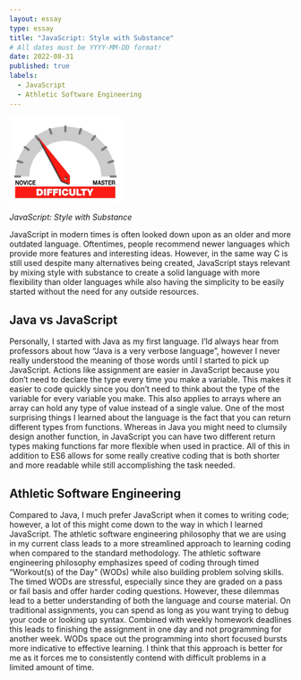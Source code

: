 ```yaml
---
layout: essay
type: essay
title: "JavaScript: Style with Substance"
# All dates must be YYYY-MM-DD format!
date: 2022-08-31
published: true
labels:
  - JavaScript
  - Athletic Software Engineering
---
```


<img width="200px" class="rounded float-start pe-4" src="../img/difficulty/degree_difficulty.jpg">

*JavaScript: Style with Substance*

  JavaScript in modern times is often looked down upon as an older and more outdated language. Oftentimes, people recommend newer languages which provide more features and interesting ideas. However,  in the same way C is still used despite many alternatives being created, JavaScript stays relevant by mixing style with substance to create a solid language with more flexibility than older languages while also having the simplicity to be easily started without the need for any outside resources.

## Java vs JavaScript

  Personally, I started with Java as my first language. I’ld always hear from professors about how “Java is a very verbose language”, however I never really understood the meaning of those words until I started to pick up JavaScript. Actions like assignment are easier in JavaScript because you don’t need to declare the type every time you make a variable. This makes it easier to code quickly since you don’t need to think about the type of the variable for every variable you make. This also applies to arrays where an array can hold any type of value instead of a single value. One of the most surprising things I learned about the language is the fact that you can return different types from functions. Whereas in Java you might need to clumsily design another function, in JavaScript you can have two different return types making functions far more flexible when used in practice. All of this in addition to ES6 allows for some really creative coding that is both shorter and more readable while still accomplishing the task needed.


## Athletic Software Engineering

  Compared to Java, I much prefer JavaScript when it comes to writing code; however, a lot of this might come down to the way in which I learned JavaScript. The athletic software engineering philosophy that we are using in my current class leads to a more streamlined approach to learning coding when compared to the standard methodology. The athletic software engineering philosophy emphasizes speed of coding through timed “Workout(s) of the Day” (WODs) while also building problem solving skills. The timed WODs are stressful, especially since they are graded on a pass or fail basis and offer harder coding questions. However, these dilemmas lead to a better understanding of both the language and course material. On traditional assignments, you can spend as long as you want trying to debug your code or looking up syntax. Combined with weekly homework deadlines this leads to finishing the assignment in one day and not programming for another week. WODs space out the programming into short focused bursts more indicative to effective learning. I think that this approach is better for me as it forces me to consistently contend with difficult problems in a limited amount of time.
